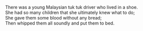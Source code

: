 There was a young Malaysian tuk tuk driver who lived in a shoe.  
She had so many children that she ultimately knew what to do;  
She gave them some blood without any bread;  
Then whipped them all soundly and put them to bed.  
